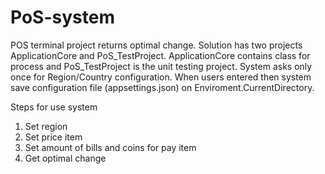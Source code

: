 # PoS-system
POS terminal project returns optimal change.
Solution has two projects ApplicationCore and PoS_TestProject. ApplicationCore contains class for process and PoS_TestProject is the unit testing project.
System asks only once for Region/Country configuration. When users entered then system save configuration file (appsettings.json) on Enviroment.CurrentDirectory.

Steps for use system
1. Set region 
2. Set price item
3. Set amount of bills and coins for pay item
4. Get optimal change

